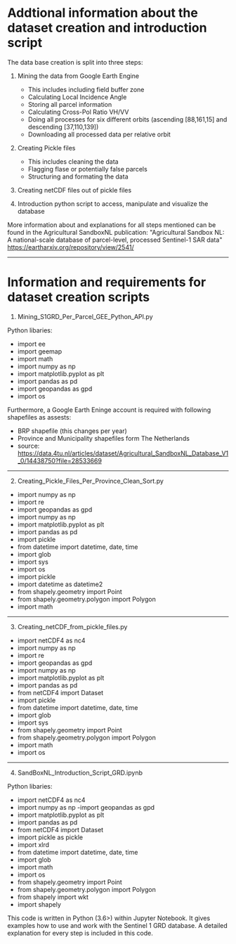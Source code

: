 # Addtional information about the dataset creation and introduction script

The data base creation is split into three steps:

1) Mining the data from Google Earth Engine 
    - This includes including field buffer zone
    - Calculating Local Incidence Angle
    - Storing all parcel information 
    - Calculating Cross-Pol Ratio VH/VV
    - Doing all processes for six different orbits (ascending [88,161,15] and descending [37,110,139])
    - Downloading all processed data per relative orbit

2) Creating Pickle files
    - This includes cleaning the data 
    - Flagging flase or potentially false parcels
    - Structuring and formating the data 

3) Creating netCDF files out of pickle files

4) Introduction python script to access, manipulate and visualize the database

More information about and explanations for all steps mentioned can be found in the Agricultural SandboxNL publication:
"Agricultural Sandbox NL: A national-scale database of parcel-level, processed Sentinel-1 SAR data"
https://eartharxiv.org/repository/view/2541/


---------------------------------------------------------------------------


# Information and requirements for dataset creation scripts

1) Mining_S1GRD_Per_Parcel_GEE_Python_API.py

Python libaries:

- import ee
- import geemap
- import math
- import numpy as np
- import matplotlib.pyplot as plt
- import pandas as pd
- import geopandas as gpd
- import os


Furthermore, a Google Earth Eninge account is required with following shapefiles as assests:
- BRP shapefile (this changes per year) 
- Province and Municipality shapefiles form The Netherlands 
- source: https://data.4tu.nl/articles/dataset/Agricultural_SandboxNL_Database_V1_0/14438750?file=28533669
 
---------------------------------------------------------------------------
2) Creating_Pickle_Files_Per_Province_Clean_Sort.py

- import numpy as np
- import re
- import geopandas as gpd
- import numpy as np
- import matplotlib.pyplot as plt
- import pandas as pd
- import pickle
- from datetime import datetime, date, time
- import glob
- import sys
- import os
- import pickle
- import datetime as datetime2
- from shapely.geometry import Point
- from shapely.geometry.polygon import Polygon
- import math
---------------------------------------------------------------------------
3) Creating_netCDF_from_pickle_files.py

- import netCDF4 as nc4
- import numpy as np
- import re
- import geopandas as gpd
- import numpy as np
- import matplotlib.pyplot as plt
- import pandas as pd
- from netCDF4 import Dataset
- import pickle
- from datetime import datetime, date, time
- import glob
- import sys
- from shapely.geometry import Point
- from shapely.geometry.polygon import Polygon
- import math    
- import os
 
 
 
 ---------------------------------------------------------------------------
4) SandBoxNL_Introduction_Script_GRD.ipynb

Python libaries:

- import netCDF4 as nc4
- import numpy as np
-import geopandas as gpd
- import matplotlib.pyplot as plt
- import pandas as pd
- from netCDF4 import Dataset
- import pickle as pickle
- import xlrd
- from datetime import datetime, date, time
- import glob
- import math    
- import os
- from shapely.geometry import Point
- from shapely.geometry.polygon import Polygon
- from shapely import wkt
- import shapely

This code is written in Python (3.6>) within Jupyter Notebook. It gives examples how to use and work with the Sentinel 1 GRD database. A detailed explanation for every step is included in this code. 

